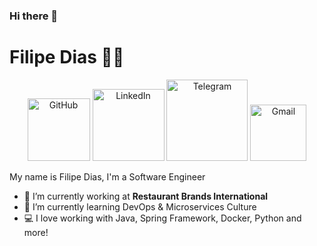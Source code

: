 ### Hi there 👋

# Filipe Dias :man_technologist:


<p align="center">
  <a href="https://github.com/filypsdias"><img src="https://img.shields.io/badge/-Github-000?style=flat-square&logo=Github&logoColor=white&link=https://github.com/filypsdias)" alt="GitHub" width="100"></a>
  <a href="https://www.linkedin.com/in/filipe-dias-633403151/"><img src="https://img.shields.io/badge/-LinkedIn-blue?style=flat-square&logo=Linkedin&logoColor=white&link=https://www.linkedin.com/in/filipe-dias-633403151/)" alt="LinkedIn" width="115"></a>
  <a href="https://t.me/filypsdias"><img src="https://img.shields.io/badge/-Telegram-1ca0f1?style=flat-square&labelColor=1ca0f1&logo=telegram&logoColor=white&link=https://t.me/filypsdias)" alt="Telegram" width="130"></a>
  <a href="mailto:filipedias1708@gmail.com"><img src="https://img.shields.io/badge/-Gmail-c14438?style=flat-square&logo=Gmail&logoColor=white&link=mailto:filipedias1708@gmail.com)" alt="Gmail" width="90"></a>
</p>

My name is Filipe Dias, I'm a Software Engineer

- 🔭 I’m currently working at **Restaurant Brands International**
- 🌱 I’m currently learning DevOps & Microservices Culture 
- 💻 I love working with Java, Spring Framework, Docker, Python and more!
